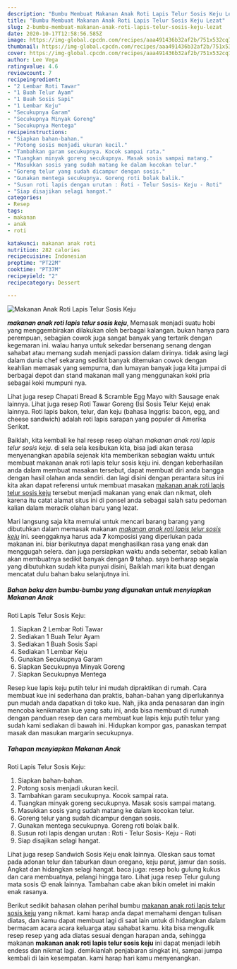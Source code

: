 ```yaml
---
description: "Bumbu Membuat Makanan Anak Roti Lapis Telur Sosis Keju Lezat"
title: "Bumbu Membuat Makanan Anak Roti Lapis Telur Sosis Keju Lezat"
slug: 2-bumbu-membuat-makanan-anak-roti-lapis-telur-sosis-keju-lezat
date: 2020-10-17T12:58:56.585Z
image: https://img-global.cpcdn.com/recipes/aaa491436b32af2b/751x532cq70/makanan-anak-roti-lapis-telur-sosis-keju-foto-resep-utama.jpg
thumbnail: https://img-global.cpcdn.com/recipes/aaa491436b32af2b/751x532cq70/makanan-anak-roti-lapis-telur-sosis-keju-foto-resep-utama.jpg
cover: https://img-global.cpcdn.com/recipes/aaa491436b32af2b/751x532cq70/makanan-anak-roti-lapis-telur-sosis-keju-foto-resep-utama.jpg
author: Lee Vega
ratingvalue: 4.6
reviewcount: 7
recipeingredient:
- "2 Lembar Roti Tawar"
- "1 Buah Telur Ayam"
- "1 Buah Sosis Sapi"
- "1 Lembar Keju"
- "Secukupnya Garam"
- "Secukupnya Minyak Goreng"
- "Secukupnya Mentega"
recipeinstructions:
- "Siapkan bahan-bahan."
- "Potong sosis menjadi ukuran kecil."
- "Tambahkan garam secukupnya. Kocok sampai rata."
- "Tuangkan minyak goreng secukupnya. Masak sosis sampai matang."
- "Masukkan sosis yang sudah matang ke dalam kocokan telur."
- "Goreng telur yang sudah dicampur dengan sosis."
- "Gunakan mentega secukupnya. Goreng roti bolak balik."
- "Susun roti lapis dengan urutan : Roti - Telur Sosis- Keju - Roti"
- "Siap disajikan selagi hangat."
categories:
- Resep
tags:
- makanan
- anak
- roti

katakunci: makanan anak roti 
nutrition: 282 calories
recipecuisine: Indonesian
preptime: "PT22M"
cooktime: "PT37M"
recipeyield: "2"
recipecategory: Dessert

---
```



![Makanan Anak
Roti Lapis Telur Sosis Keju](https://img-global.cpcdn.com/recipes/aaa491436b32af2b/751x532cq70/makanan-anak-roti-lapis-telur-sosis-keju-foto-resep-utama.jpg)

<b><i>makanan anak
roti lapis telur sosis keju</i></b>, Memasak menjadi suatu hobi yang menggembirakan dilakukan oleh berbagai kalangan. bukan hanya para perempuan, sebagian cowok juga sangat banyak yang tertarik dengan kegemaran ini. walau hanya untuk sekedar bersenang senang dengan sahabat atau memang sudah menjadi passion dalam dirinya. tidak asing lagi dalam dunia chef sekarang sedikit banyak ditemukan cowok dengan keahlian memasak yang sempurna, dan lumayan banyak juga kita jumpai di berbagai depot dan stand makanan mall yang menggunakan koki pria sebagai koki mumpuni nya.

Lihat juga resep Chapati Bread &amp; Scramble Egg Mayo with Sausage enak lainnya. Lihat juga resep Roti Tawar Goreng (Isi Sosis Telur Keju) enak lainnya. Roti lapis bakon, telur, dan keju (bahasa Inggris: bacon, egg, and cheese sandwich) adalah roti lapis sarapan yang populer di Amerika Serikat.

Baiklah, kita kembali ke hal resep resep olahan <i>makanan anak
roti lapis telur sosis keju</i>. di sela sela kesibukan kita, bisa jadi akan terasa menyenangkan apabila sejenak kita memberikan sebagian waktu untuk membuat makanan anak
roti lapis telur sosis keju ini. dengan keberhasilan anda dalam membuat masakan tersebut, dapat membuat diri anda bangga dengan hasil olahan anda sendiri. dan lagi disini dengan perantara situs ini kita akan dapat referensi untuk membuat masakan <u>makanan anak
roti lapis telur sosis keju</u> tersebut menjadi makanan yang enak dan nikmat, oleh karena itu catat alamat situs ini di ponsel anda sebagai salah satu pedoman kalian dalam meracik olahan baru yang lezat.


Mari langsung saja kita memulai untuk mencari barang barang yang dibutuhkan dalam memasak makanan <u><i>makanan anak
roti lapis telur sosis keju</i></u> ini. seenggaknya harus ada <b>7</b> komposisi yang diperlukan pada makanan ini. biar berikutnya dapat menghasilkan rasa yang enak dan menggugah selera. dan juga persiapkan waktu anda sebentar, sebab kalian akan membuatnya sedikit banyak dengan <b>9</b> tahap. saya berharap segala yang dibutuhkan sudah kita punyai disini, Baiklah mari kita buat dengan mencatat dulu bahan baku selanjutnya ini.

<!--inarticleads1-->

##### Bahan baku dan bumbu-bumbu yang digunakan untuk menyiapkan Makanan Anak
Roti Lapis Telur Sosis Keju:

1. Siapkan 2 Lembar Roti Tawar
1. Sediakan 1 Buah Telur Ayam
1. Sediakan 1 Buah Sosis Sapi
1. Sediakan 1 Lembar Keju
1. Gunakan Secukupnya Garam
1. Siapkan Secukupnya Minyak Goreng
1. Siapkan Secukupnya Mentega


Resep kue lapis keju putih telur ini mudah dipraktikan di rumah. Cara membuat kue ini sederhana dan praktis, bahan-bahan yang diperlukannya pun mudah anda dapatkan di toko kue. Nah, jika anda penasaran dan ingin mencoba kenikmatan kue yang satu ini, anda bisa membuat di rumah dengan panduan resep dan cara membuat kue lapis keju putih telur yang sudah kami sediakan di bawah ini. Hidupkan kompor gas, panaskan tempat masak dan masukan margarin secukupnya. 

<!--inarticleads2-->

##### Tahapan menyiapkan Makanan Anak
Roti Lapis Telur Sosis Keju:

1. Siapkan bahan-bahan.
1. Potong sosis menjadi ukuran kecil.
1. Tambahkan garam secukupnya. Kocok sampai rata.
1. Tuangkan minyak goreng secukupnya. Masak sosis sampai matang.
1. Masukkan sosis yang sudah matang ke dalam kocokan telur.
1. Goreng telur yang sudah dicampur dengan sosis.
1. Gunakan mentega secukupnya. Goreng roti bolak balik.
1. Susun roti lapis dengan urutan : Roti - Telur Sosis- Keju - Roti
1. Siap disajikan selagi hangat.


Lihat juga resep Sandwich Sosis Keju enak lainnya. Oleskan saus tomat pada adonan telur dan taburkan daun oregano, keju parut, jamur dan sosis. Angkat dan hidangkan selagi hangat. baca juga: resep bolu gulung kukus dan cara membuatnya, pelangi hingga taro. Lihat juga resep Telur gulung mata sosis 😍 enak lainnya. Tambahan cabe akan bikin omelet ini makin enak rasanya. 

Berikut sedikit bahasan olahan perihal bumbu <u>makanan anak
roti lapis telur sosis keju</u> yang nikmat. kami harap anda dapat memahami dengan tulisan diatas, dan kamu dapat membuat lagi di saat lain untuk di hidangkan dalam bermacam acara acara keluarga atau sahabat kamu. kita bisa mengulik resep resep yang ada diatas sesuai dengan harapan anda, sehingga makanan <b>makanan anak
roti lapis telur sosis keju</b> ini dapat menjadi lebih endess dan nikmat lagi. demikianlah penjabaran singkat ini, sampai jumpa kembali di lain kesempatan. kami harap hari kamu menyenangkan.
